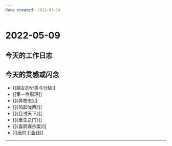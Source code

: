 ```yaml
---
date created: 2022-07-18
---
```


# 2022-05-09

## 今天的工作日志

## 今天的灵感或闪念

- [[朋友的分类与分级]]
- [[第一性原理]]
- [[《异物志》]]
- [[《风起陇西》]]
- [[《且试天下》]]
- [[《重生之门》]]
- [[《喜鹊谋杀案》]]
- 冯唐的 [[金线]]
---
